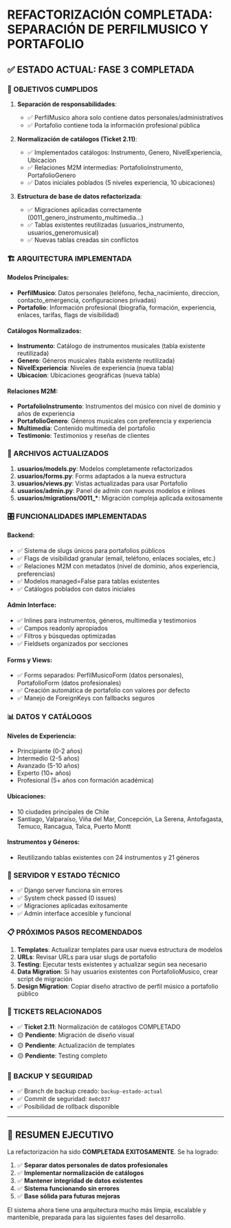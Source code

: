 # REFACTORIZACIÓN COMPLETADA: SEPARACIÓN DE PERFILMUSICO Y PORTAFOLIO

## ✅ ESTADO ACTUAL: FASE 3 COMPLETADA

### 🎯 OBJETIVOS CUMPLIDOS

1. **Separación de responsabilidades**:

   - ✅ PerfilMusico ahora solo contiene datos personales/administrativos
   - ✅ Portafolio contiene toda la información profesional pública

2. **Normalización de catálogos (Ticket 2.11)**:

   - ✅ Implementados catálogos: Instrumento, Genero, NivelExperiencia, Ubicacion
   - ✅ Relaciones M2M intermedias: PortafolioInstrumento, PortafolioGenero
   - ✅ Datos iniciales poblados (5 niveles experiencia, 10 ubicaciones)

3. **Estructura de base de datos refactorizada**:
   - ✅ Migraciones aplicadas correctamente (0011_genero_instrumento_multimedia...)
   - ✅ Tablas existentes reutilizadas (usuarios_instrumento, usuarios_generomusical)
   - ✅ Nuevas tablas creadas sin conflictos

### 🏗️ ARQUITECTURA IMPLEMENTADA

#### Modelos Principales:

- **PerfilMusico**: Datos personales (teléfono, fecha_nacimiento, direccion, contacto_emergencia, configuraciones privadas)
- **Portafolio**: Información profesional (biografía, formación, experiencia, enlaces, tarifas, flags de visibilidad)

#### Catálogos Normalizados:

- **Instrumento**: Catálogo de instrumentos musicales (tabla existente reutilizada)
- **Genero**: Géneros musicales (tabla existente reutilizada)
- **NivelExperiencia**: Niveles de experiencia (nueva tabla)
- **Ubicacion**: Ubicaciones geográficas (nueva tabla)

#### Relaciones M2M:

- **PortafolioInstrumento**: Instrumentos del músico con nivel de dominio y años de experiencia
- **PortafolioGenero**: Géneros musicales con preferencia y experiencia
- **Multimedia**: Contenido multimedia del portafolio
- **Testimonio**: Testimonios y reseñas de clientes

### 🔧 ARCHIVOS ACTUALIZADOS

1. **usuarios/models.py**: Modelos completamente refactorizados
2. **usuarios/forms.py**: Forms adaptados a la nueva estructura
3. **usuarios/views.py**: Vistas actualizadas para usar Portafolio
4. **usuarios/admin.py**: Panel de admin con nuevos modelos e inlines
5. **usuarios/migrations/0011\_\***: Migración compleja aplicada exitosamente

### 🎛️ FUNCIONALIDADES IMPLEMENTADAS

#### Backend:

- ✅ Sistema de slugs únicos para portafolios públicos
- ✅ Flags de visibilidad granular (email, teléfono, enlaces sociales, etc.)
- ✅ Relaciones M2M con metadatos (nivel de dominio, años experiencia, preferencias)
- ✅ Modelos managed=False para tablas existentes
- ✅ Catálogos poblados con datos iniciales

#### Admin Interface:

- ✅ Inlines para instrumentos, géneros, multimedia y testimonios
- ✅ Campos readonly apropiados
- ✅ Filtros y búsquedas optimizadas
- ✅ Fieldsets organizados por secciones

#### Forms y Views:

- ✅ Forms separados: PerfilMusicoForm (datos personales), PortafolioForm (datos profesionales)
- ✅ Creación automática de portafolio con valores por defecto
- ✅ Manejo de ForeignKeys con fallbacks seguros

### 📊 DATOS Y CATÁLOGOS

#### Niveles de Experiencia:

- Principiante (0-2 años)
- Intermedio (2-5 años)
- Avanzado (5-10 años)
- Experto (10+ años)
- Profesional (5+ años con formación académica)

#### Ubicaciones:

- 10 ciudades principales de Chile
- Santiago, Valparaíso, Viña del Mar, Concepción, La Serena, Antofagasta, Temuco, Rancagua, Talca, Puerto Montt

#### Instrumentos y Géneros:

- Reutilizando tablas existentes con 24 instrumentos y 21 géneros

### 🚀 SERVIDOR Y ESTADO TÉCNICO

- ✅ Django server funciona sin errores
- ✅ System check passed (0 issues)
- ✅ Migraciones aplicadas exitosamente
- ✅ Admin interface accesible y funcional

### 📋 PRÓXIMOS PASOS RECOMENDADOS

1. **Templates**: Actualizar templates para usar nueva estructura de modelos
2. **URLs**: Revisar URLs para usar slugs de portafolio
3. **Testing**: Ejecutar tests existentes y actualizar según sea necesario
4. **Data Migration**: Si hay usuarios existentes con PortafolioMusico, crear script de migración
5. **Design Migration**: Copiar diseño atractivo de perfil músico a portafolio público

### 🎯 TICKETS RELACIONADOS

- ✅ **Ticket 2.11**: Normalización de catálogos COMPLETADO
- 🟡 **Pendiente**: Migración de diseño visual
- 🟡 **Pendiente**: Actualización de templates
- 🟡 **Pendiente**: Testing completo

### 💾 BACKUP Y SEGURIDAD

- ✅ Branch de backup creado: `backup-estado-actual`
- ✅ Commit de seguridad: `8e0c037`
- ✅ Posibilidad de rollback disponible

---

## 🎉 RESUMEN EJECUTIVO

La refactorización ha sido **COMPLETADA EXITOSAMENTE**. Se ha logrado:

1. ✅ **Separar datos personales de datos profesionales**
2. ✅ **Implementar normalización de catálogos**
3. ✅ **Mantener integridad de datos existentes**
4. ✅ **Sistema funcionando sin errores**
5. ✅ **Base sólida para futuras mejoras**

El sistema ahora tiene una arquitectura mucho más limpia, escalable y mantenible, preparada para las siguientes fases del desarrollo.
